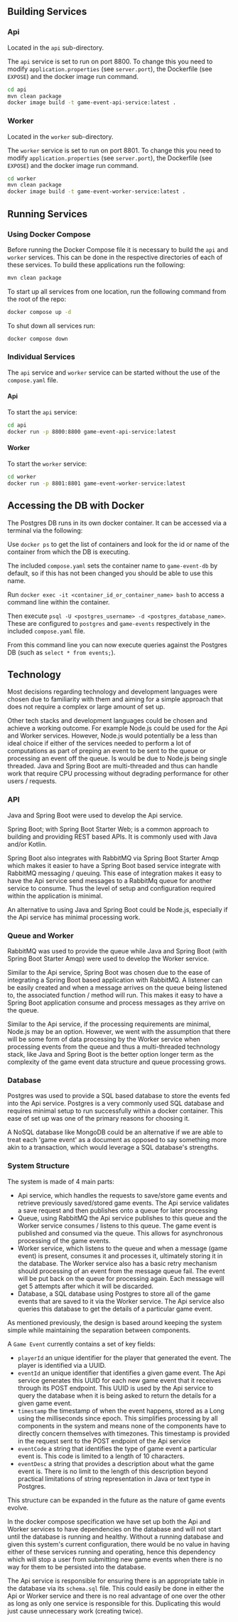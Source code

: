 ## Building Services

### Api

Located in the `api` sub-directory.

The `api` service is set to run on port 8800. To change this you need to modify `application.properties` (see `server.port`), the Dockerfile (see `EXPOSE`) and the docker image run command.

```bash
cd api
mvn clean package
docker image build -t game-event-api-service:latest .
```

### Worker

Located in the `worker` sub-directory.

The `worker` service is set to run on port 8801. To change this you need to modify `application.properties` (see `server.port`), the Dockerfile (see `EXPOSE`) and the docker image run command.

```bash
cd worker
mvn clean package
docker image build -t game-event-worker-service:latest .
```

## Running Services

### Using Docker Compose

Before running the Docker Compose file it is necessary to build the `api` and `worker` services. This can be done in the respective directories of each of these services. To build these applications run the following:

```bash
mvn clean package
```

To start up all services from one location, run the following command from the root of the repo:

```bash
docker compose up -d
```

To shut down all services run:

```bash
docker compose down
```

### Individual Services

The `api` service and `worker` service can be started without the use of the `compose.yaml` file.

#### Api

To start the `api` service:

```bash
cd api
docker run -p 8800:8800 game-event-api-service:latest
```

#### Worker

To start the `worker` service:

```bash
cd worker
docker run -p 8801:8801 game-event-worker-service:latest
```

## Accessing the DB with Docker

The Postgres DB runs in its own docker container. It can be accessed via a terminal via the following:

Use `docker ps` to get the list of containers and look for the id or name of the container from which the DB is executing.

The included `compose.yaml` sets the container name to `game-event-db` by default, so if this has not been changed you should be able to use this name.

Run `docker exec -it <container_id_or_container_name> bash` to access a command line within the container.

Then execute `psql -U <postgres_username> -d <postgres_database_name>`. These are configured to `postgres` and `game-events` respectively in the included `compose.yaml` file.

From this command line you can now execute queries against the Postgres DB (such as `select * from events;`).

## Technology

Most decisions regarding technology and development languages were chosen due to familiarity with them and aiming for a simple approach that does not require a complex or large amount of set up.

Other tech stacks and development languages could be chosen and achieve a working outcome. For example Node.js could be used for the Api and Worker services. However, Node.js would potentially be a less than ideal choice if either of the services needed to perform a lot of computations as part of preping an event to be sent to the queue or processing an event off the queue. Is would be due to Node.js being single threaded. Java and Spring Boot are multi-threaded and thus can handle work that require CPU processing without degrading performance for other users / requests.

### API

Java and Spring Boot were used to develop the Api service.

Spring Boot; with Spring Boot Starter Web; is a common approach to building and providing REST based APIs. It is commonly used with Java and/or Kotlin.

Spring Boot also integrates with RabbitMQ via Spring Boot Starter Amqp which makes it easier to have a Spring Boot based service integrate with RabbitMQ messaging / queuing. This ease of integration makes it easy to have the Api service send messages to a RabbitMq queue for another service to consume. Thus the level of setup and configuration required within the application is minimal.

An alternative to using Java and Spring Boot could be Node.js, especially if the Api service has minimal processing work.

### Queue and Worker

RabbitMQ was used to provide the queue while Java and Spring Boot (with Spring Boot Starter Amqp) were used to develop the Worker service.

Similar to the Api service, Spring Boot was chosen due to the ease of integrating a Spring Boot based application with RabbitMQ. A listener can be easily created and when a message arrives on the queue being listened to, the associated function / method will run. This makes it easy to have a Spring Boot application consume and process messages as they arrive on the queue.

Similar to the Api service, if the processing requirements are minimal, Node.js may be an option. However, we went with the assumption that there will be some form of data processing by the Worker service when processing events from the queue and thus a multi-threaded technology stack, like Java and Spring Boot is the better option longer term as the complexity of the game event data structure and queue processing grows.

### Database

Postgres was used to provide a SQL based database to store the events fed into the Api service. Postgres is a very commonly used SQL database and requires minimal setup to run successfully within a docker container. This ease of set up was one of the primary reasons for choosing it.

A NoSQL database like MongoDB could be an alternative if we are able to treat each 'game event' as a document as opposed to say something more akin to a transaction, which would leverage a SQL database's strengths.

### System Structure

The system is made of 4 main parts:
- Api service, which handles the requests to save/store game events and retrieve previously saved/stored game events. The Api service validates a save request and then publishes onto a queue for later processing
- Queue, using RabbitMQ the Api service publishes to this queue and the Worker service consumes / listens to this queue. The game event is published and consumed via the queue. This allows for asynchronous processing of the game events.
- Worker service, which listens to the queue and when a message (game event) is present, consumes it and processes it, ultimately storing it in the database. The Worker service also has a basic retry mechanism should processing of an event from the message queue fail. The event will be put back on the queue for processing again. Each message will get 5 attempts after which it will be discarded.
- Database, a SQL database using Postgres to store all of the game events that are saved to it via the Worker service. The Api service also queries this database to get the details of a particular game event.

As mentioned previously, the design is based around keeping the system simple while maintaining the separation between components.

A `Game Event` currently contains a set of key fields:
- `playerId` an unique identifier for the player that generated the event. The player is identified via a UUID.
- `eventId` an unique identifier that identifies a given game event. The Api service generates this UUID for each new game event that it receives through its POST endpoint. This UUID is used by the Api service to query the database when it is being asked to return the details for a given game event.
- `timestamp` the timestamp of when the event happens, stored as a Long using the milliseconds since epoch. This simplifies processing by all components in the system and means none of the components have to directly concern themselves with timezones. This timestamp is provided in the request sent to the POST endpoint of the Api service
- `eventCode` a string that identifies the type of game event a particular event is. This code is limited to a length of 10 characters.
- `eventDesc` a string that provides a description about what the game event is. There is no limit to the length of this description beyond practical limitations of string representation in Java or text type in Postgres.

This structure can be expanded in the future as the nature of game events evolve.

In the docker compose specification we have set up both the Api and Worker services to have dependencies on the database and will not start until the database is running and healthy. Without a running database and given this system's current configuration, there would be no value in having either of these services running and operating, hence this dependency which will stop a user from submitting new game events when there is no way for them to be persisted into the database.

The Api service is responsible for ensuring there is an appropriate table in the database via its `schema.sql` file. This could easily be done in either the Api or Worker service and there is no real advantage of one over the other as long as only one service is responsible for this. Duplicating this would just cause unnecessary work (creating twice).